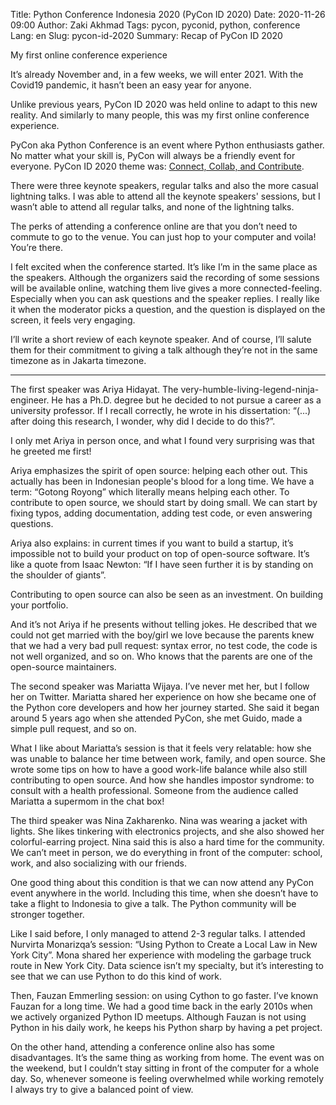 Title: Python Conference Indonesia 2020 (PyCon ID 2020)
Date: 2020-11-26 09:00
Author: Zaki Akhmad
Tags: pycon, pyconid, python, conference
Lang: en
Slug: pycon-id-2020
Summary: Recap of PyCon ID 2020

My first online conference experience

It’s already November and, in a few weeks, we will enter 2021. With the Covid19 pandemic,
it hasn’t been an easy year for anyone. 

Unlike previous years, PyCon ID 2020 was held online to adapt to this new reality.
And similarly to many people, this was my first online conference experience.

PyCon aka Python Conference is an event where Python enthusiasts gather.
No matter what your skill is, PyCon will always be a friendly event for everyone.
PyCon ID 2020 theme
was: [Connect, Collab, and Contribute](https://pycon.id/blog/connect-collab-contribute). 

There were three keynote speakers, regular talks and also the more casual lightning talks.
I was able to attend all the keynote speakers' sessions,
but I wasn’t able to attend all regular talks, and none of the lightning talks.

The perks of attending a conference online are that you don’t need to commute to go
to the venue. You can just hop to your computer and voila! You’re there.

I felt excited when the conference started. It’s like I’m in the same place as
the speakers. Although the organizers said the recording of some sessions will
be available online, watching them live gives a more connected-feeling.
Especially when you can ask questions and the speaker replies.
I really like it when the moderator picks a question,
and the question is displayed on the screen, it feels very engaging.

I’ll write a short review of each keynote speaker.
And of course, I’ll salute them for their commitment to giving a talk
although they’re not in the same timezone as in Jakarta timezone.

---

The first speaker was Ariya Hidayat. The very-humble-living-legend-ninja-engineer.
He has a Ph.D. degree but he decided to not pursue a career as a university professor.
If I recall correctly, he wrote in his dissertation: “(...) after doing this research,
I wonder, why did I decide to do this?”. 

I only met Ariya in person once, and what I found very surprising was
that he greeted me first!

Ariya emphasizes the spirit of open source: helping each other out.
This actually has been in Indonesian people's blood for a long time.
We have a term: “Gotong Royong” which literally means helping each other.
To contribute to open source, we should start by doing small.
We can start by fixing typos, adding documentation, adding test code,
or even answering questions.

Ariya also explains: in current times if you want to build a startup,
it’s impossible not to build your product on top of open-source software.
It’s like a quote from Isaac Newton: 
“If I have seen further it is by standing on the shoulder of giants”. 

Contributing to open source can also be seen as an investment.
On building your portfolio.

And it’s not Ariya if he presents without telling jokes.
He described that we could not get married with the boy/girl we love because
the parents knew that we had a very bad pull request: syntax error,
no test code, the code is not well organized, and so on.
Who knows that the parents are one of the open-source maintainers. 

The second speaker was Mariatta Wijaya. I’ve never met her,
but I follow her on Twitter. Mariatta shared her experience on how she became
one of the Python core developers and how her journey started.
She said it began around 5 years ago when she attended PyCon,
she met Guido, made a simple pull request, and so on. 

What I like about Mariatta’s session is that it feels very relatable:
how she was unable to balance her time between work, family, and open source.
She wrote some tips on how to have a good work-life balance while also still
contributing to open source. And how she handles impostor syndrome:
to consult with a health professional.
Someone from the audience called Mariatta a supermom in the chat box! 
     
The third speaker was Nina Zakharenko. Nina was wearing a jacket with lights.
She likes tinkering with electronics projects, and she also showed her
colorful-earring project. Nina said this is also a hard time for the community.
We can’t meet in person, we do everything in front of the computer:
school, work, and also socializing with our friends. 

One good thing about this condition is that we can now attend any PyCon event
anywhere in the world. Including this time,
when she doesn’t have to take a flight to Indonesia to give a talk.
The Python community will be stronger together. 

Like I said before, I only managed to attend 2-3 regular talks.
I attended Nurvirta Monarizqa’s session:
“Using Python to Create a Local Law in New York City”. Mona shared her
experience with modeling the garbage truck route in New York City.
Data science isn’t my specialty, but it’s interesting to see
that we can use Python to do this kind of work. 

Then, Fauzan Emmerling session: on using Cython to go faster.
I’ve known Fauzan for a long time.
We had a good time back in the early 2010s when we actively
organized Python ID meetups.
Although Fauzan is not using Python in his daily work,
he keeps his Python sharp by having a pet project.

On the other hand, attending a conference online also has some disadvantages.
It’s the same thing as working from home. The event was on the weekend,
but I couldn’t stay sitting in front of the computer for a whole day.
So, whenever someone is feeling overwhelmed while working remotely
I always try to give a balanced point of view. 

